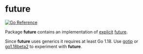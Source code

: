 # future

[![Go Reference](https://pkg.go.dev/badge/github.com/solsw/future.svg)](https://pkg.go.dev/github.com/solsw/future)

Package **future** contains an implementation of [explicit](https://en.wikipedia.org/wiki/Futures_and_promises#Implicit_vs._explicit) [future](https://en.wikipedia.org/wiki/Futures_and_promises).

Since **future** uses generics it requires at least Go 1.18.
Use [gotip](https://pkg.go.dev/golang.org/dl/gotip) or [go1.18beta2](https://go.dev/dl/#go1.18beta2) to experiment with  **future**.
